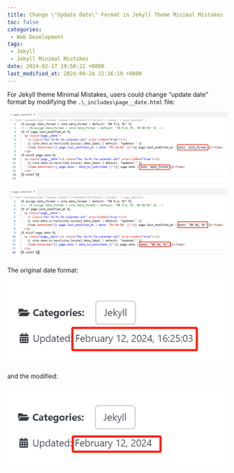 ```yaml
---
title: Change \"Update Date\" Format in Jekyll Theme Minimal Mistakes
toc: false
categories:
 - Web Development
tags:
 - Jekyll
 - Jekyll Minimal Mistakes
date: 2024-02-17 19:50:22 +0800
last_modified_at: 2024-09-24 22:36:19 +0800
---
```


For Jekyll theme Minimal Mistakes, users could change “update date” format by modifying the `.\_includes\page__date.html` file:

![image-20240217205927437](https://raw.githubusercontent.com/HelloWorld-1017/blog-images/main/imgs/202402172059474.png)

![image-20240217205712723](https://raw.githubusercontent.com/HelloWorld-1017/blog-images/main/imgs/202402172058366.png)

The original date format:

![image-20240217200425053](https://raw.githubusercontent.com/HelloWorld-1017/blog-images/main/imgs/202402172004074.png)

and the modified:

![image-20240217200534956](https://raw.githubusercontent.com/HelloWorld-1017/blog-images/main/imgs/202402172005975.png)
